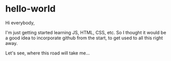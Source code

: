 # hello-world

Hi everybody,

I'm just getting started learning JS, HTML, CSS, etc. So I thought it would be a good idea to incorporate github from the start,
to get used to all this right away.

Let's see, where this road will take me...
